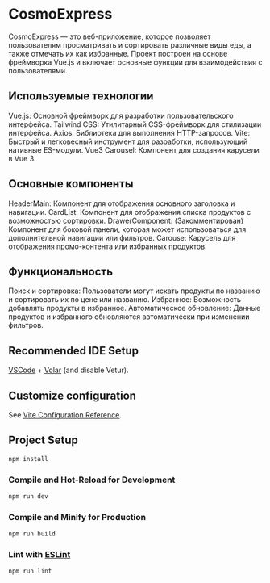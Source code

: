 # CosmoExpress

CosmoExpress — это веб-приложение, которое позволяет пользователям просматривать и сортировать различные виды еды, а также отмечать их как избранные. Проект построен на основе фреймворка Vue.js и включает основные функции для взаимодействия с пользователями.

## Используемые технологии
Vue.js: Основной фреймворк для разработки пользовательского интерфейса.
Tailwind CSS: Утилитарный CSS-фреймворк для стилизации интерфейса.
Axios: Библиотека для выполнения HTTP-запросов.
Vite: Быстрый и легковесный инструмент для разработки, использующий нативные ES-модули.
Vue3 Carousel: Компонент для создания карусели в Vue 3.

## Основные компоненты
HeaderMain: Компонент для отображения основного заголовка и навигации.
CardList: Компонент для отображения списка продуктов с возможностью сортировки.
DrawerComponent: (Закомментирован) Компонент для боковой панели, которая может использоваться для дополнительной навигации или фильтров.
Carouse: Карусель для отображения промо-контента или избранных продуктов.

## Функциональность
Поиск и сортировка: Пользователи могут искать продукты по названию и сортировать их по цене или названию.
Избранное: Возможность добавлять продукты в избранное.
Автоматическое обновление: Данные продуктов и избранного обновляются автоматически при изменении фильтров.

## Recommended IDE Setup

[VSCode](https://code.visualstudio.com/) + [Volar](https://marketplace.visualstudio.com/items?itemName=Vue.volar) (and disable Vetur).

## Customize configuration

See [Vite Configuration Reference](https://vitejs.dev/config/).

## Project Setup

```sh
npm install
```

### Compile and Hot-Reload for Development

```sh
npm run dev
```

### Compile and Minify for Production

```sh
npm run build
```

### Lint with [ESLint](https://eslint.org/)

```sh
npm run lint
```
